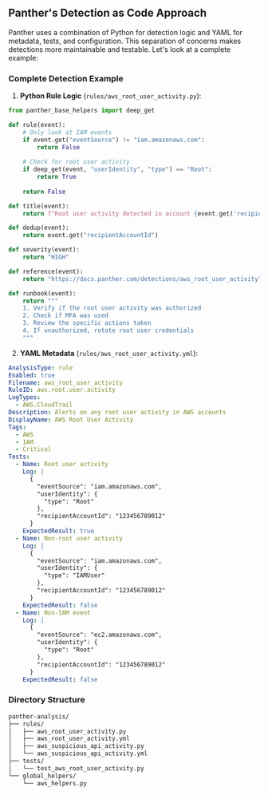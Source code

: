 ## Panther's Detection as Code Approach

Panther uses a combination of Python for detection logic and YAML for metadata, tests, and configuration. This separation of concerns makes detections more maintainable and testable. Let's look at a complete example:

### Complete Detection Example

1. **Python Rule Logic** (`rules/aws_root_user_activity.py`):

```python
from panther_base_helpers import deep_get

def rule(event):
    # Only look at IAM events
    if event.get("eventSource") != "iam.amazonaws.com":
        return False
    
    # Check for root user activity
    if deep_get(event, "userIdentity", "type") == "Root":
        return True
    
    return False

def title(event):
    return f"Root user activity detected in account {event.get('recipientAccountId')}"

def dedup(event):
    return event.get("recipientAccountId")

def severity(event):
    return "HIGH"

def reference(event):
    return "https://docs.panther.com/detections/aws_root_user_activity"

def runbook(event):
    return """
    1. Verify if the root user activity was authorized
    2. Check if MFA was used
    3. Review the specific actions taken
    4. If unauthorized, rotate root user credentials
    """
```

2. **YAML Metadata** (`rules/aws_root_user_activity.yml`):

```yaml
AnalysisType: rule
Enabled: true
Filename: aws_root_user_activity
RuleID: aws.root.user.activity
LogTypes:
  - AWS.CloudTrail
Description: Alerts on any root user activity in AWS accounts
DisplayName: AWS Root User Activity
Tags:
  - AWS
  - IAM
  - Critical
Tests:
  - Name: Root user activity
    Log: |
      {
        "eventSource": "iam.amazonaws.com",
        "userIdentity": {
          "type": "Root"
        },
        "recipientAccountId": "123456789012"
      }
    ExpectedResult: true
  - Name: Non-root user activity
    Log: |
      {
        "eventSource": "iam.amazonaws.com",
        "userIdentity": {
          "type": "IAMUser"
        },
        "recipientAccountId": "123456789012"
      }
    ExpectedResult: false
  - Name: Non-IAM event
    Log: |
      {
        "eventSource": "ec2.amazonaws.com",
        "userIdentity": {
          "type": "Root"
        },
        "recipientAccountId": "123456789012"
      }
    ExpectedResult: false
```

### Directory Structure

```bash
panther-analysis/
├── rules/
│   ├── aws_root_user_activity.py
│   ├── aws_root_user_activity.yml
│   ├── aws_suspicious_api_activity.py
│   └── aws_suspicious_api_activity.yml
├── tests/
│   └── test_aws_root_user_activity.py
└── global_helpers/
    └── aws_helpers.py
``` 